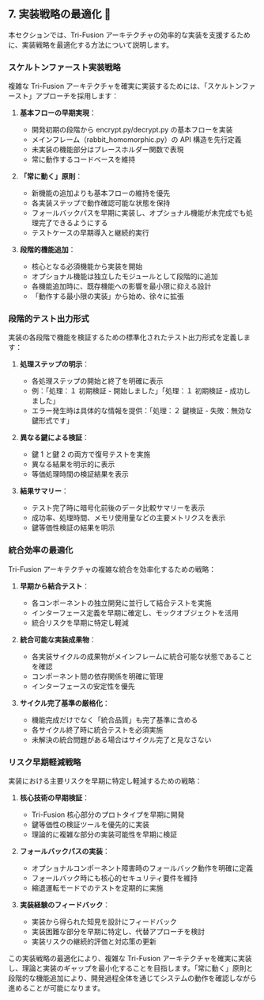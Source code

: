 ## 7. 実装戦略の最適化 🔄

本セクションでは、Tri-Fusion アーキテクチャの効率的な実装を支援するために、実装戦略を最適化する方法について説明します。

### スケルトンファースト実装戦略

複雑な Tri-Fusion アーキテクチャを確実に実装するためには、「スケルトンファースト」アプローチを採用します：

1. **基本フローの早期実現**：

   - 開発初期の段階から encrypt.py/decrypt.py の基本フローを実装
   - メインフレーム（rabbit_homomorphic.py）の API 構造を先行定義
   - 未実装の機能部分はプレースホルダー関数で表現
   - 常に動作するコードベースを維持

2. **「常に動く」原則**：

   - 新機能の追加よりも基本フローの維持を優先
   - 各実装ステップで動作確認可能な状態を保持
   - フォールバックパスを早期に実装し、オプショナル機能が未完成でも処理完了できるようにする
   - テストケースの早期導入と継続的実行

3. **段階的機能追加**：
   - 核心となる必須機能から実装を開始
   - オプショナル機能は独立したモジュールとして段階的に追加
   - 各機能追加時に、既存機能への影響を最小限に抑える設計
   - 「動作する最小限の実装」から始め、徐々に拡張

### 段階的テスト出力形式

実装の各段階で機能を検証するための標準化されたテスト出力形式を定義します：

1. **処理ステップの明示**：

   - 各処理ステップの開始と終了を明確に表示
   - 例：「処理：１ 初期検証 - 開始しました」「処理：１ 初期検証 - 成功しました」
   - エラー発生時は具体的な情報を提供：「処理：２ 鍵検証 - 失敗：無効な鍵形式です」

2. **異なる鍵による検証**：

   - 鍵 1 と鍵 2 の両方で復号テストを実施
   - 異なる結果を明示的に表示
   - 等価処理時間の検証結果を表示

3. **結果サマリー**：
   - テスト完了時に暗号化前後のデータ比較サマリーを表示
   - 成功率、処理時間、メモリ使用量などの主要メトリクスを表示
   - 鍵等価性検証の結果を明示

### 統合効率の最適化

Tri-Fusion アーキテクチャの複雑な統合を効率化するための戦略：

1. **早期から結合テスト**：

   - 各コンポーネントの独立開発に並行して結合テストを実施
   - インターフェース定義を早期に確定し、モックオブジェクトを活用
   - 統合リスクを早期に特定し軽減

2. **統合可能な実装成果物**：

   - 各実装サイクルの成果物がメインフレームに統合可能な状態であることを確認
   - コンポーネント間の依存関係を明確に管理
   - インターフェースの安定性を優先

3. **サイクル完了基準の厳格化**：
   - 機能完成だけでなく「統合品質」も完了基準に含める
   - 各サイクル終了時に統合テストを必須実施
   - 未解決の統合問題がある場合はサイクル完了と見なさない

### リスク早期軽減戦略

実装における主要リスクを早期に特定し軽減するための戦略：

1. **核心技術の早期検証**：

   - Tri-Fusion 核心部分のプロトタイプを早期に開発
   - 鍵等価性の検証ツールを優先的に実装
   - 理論的に複雑な部分の実装可能性を早期に検証

2. **フォールバックパスの実装**：

   - オプショナルコンポーネント障害時のフォールバック動作を明確に定義
   - フォールバック時にも核心的セキュリティ要件を維持
   - 縮退運転モードでのテストを定期的に実施

3. **実装経験のフィードバック**：
   - 実装から得られた知見を設計にフィードバック
   - 実装困難な部分を早期に特定し、代替アプローチを検討
   - 実装リスクの継続的評価と対応策の更新

この実装戦略の最適化により、複雑な Tri-Fusion アーキテクチャを確実に実装し、理論と実装のギャップを最小化することを目指します。「常に動く」原則と段階的な機能追加により、開発過程全体を通じてシステムの動作を確認しながら進めることが可能になります。
